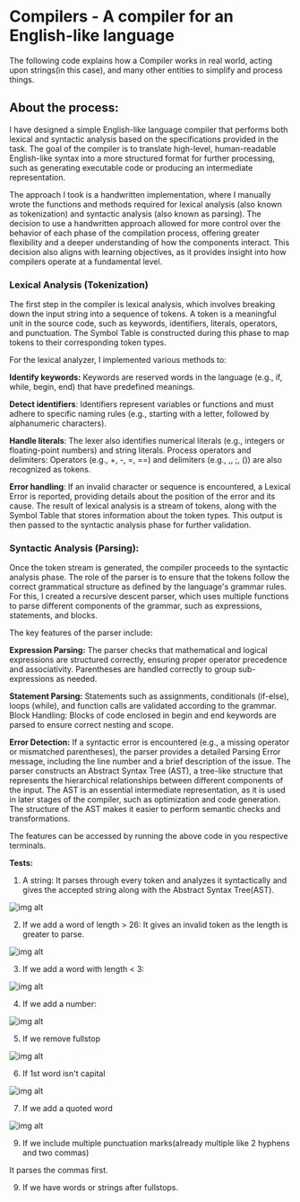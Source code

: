 
# Compilers - A compiler for an English-like language

The following code explains how a Compiler works in real world, acting upon strings(in this case), and many other entities to simplify and process things.

## About the process:

I have designed a simple English-like language compiler that performs both lexical and syntactic analysis based on the specifications provided in the task. The goal of the compiler is to translate high-level, human-readable English-like syntax into a more structured format for further processing, such as generating executable code or producing an intermediate representation.

The approach I took is a handwritten implementation, where I manually wrote the functions and methods required for lexical analysis (also known as tokenization) and syntactic analysis (also known as parsing). The decision to use a handwritten approach allowed for more control over the behavior of each phase of the compilation process, offering greater flexibility and a deeper understanding of how the components interact. This decision also aligns with learning objectives, as it provides insight into how compilers operate at a fundamental level.

### Lexical Analysis (Tokenization)
The first step in the compiler is lexical analysis, which involves breaking down the input string into a sequence of tokens. A token is a meaningful unit in the source code, such as keywords, identifiers, literals, operators, and punctuation. The Symbol Table is constructed during this phase to map tokens to their corresponding token types.

For the lexical analyzer, I implemented various methods to:

**Identify keywords:** Keywords are reserved words in the language (e.g., if, while, begin, end) that have predefined meanings.

**Detect identifiers**: Identifiers represent variables or functions and must adhere to specific naming rules (e.g., starting with a letter, followed by alphanumeric characters).

**Handle literals**: The lexer also identifies numerical literals (e.g., integers or floating-point numbers) and string literals.
Process operators and delimiters: Operators (e.g., +, -, =, ==) and delimiters (e.g., ,, ;, ()) are also recognized as tokens.

**Error handling**: If an invalid character or sequence is encountered, a Lexical Error is reported, providing details about the position of the error and its cause.
The result of lexical analysis is a stream of tokens, along with the Symbol Table that stores information about the token types. This output is then passed to the syntactic analysis phase for further validation.

### Syntactic Analysis (Parsing):
Once the token stream is generated, the compiler proceeds to the syntactic analysis phase. The role of the parser is to ensure that the tokens follow the correct grammatical structure as defined by the language's grammar rules. For this, I created a recursive descent parser, which uses multiple functions to parse different components of the grammar, such as expressions, statements, and blocks.

The key features of the parser include:

**Expression Parsing:** The parser checks that mathematical and logical expressions are structured correctly, ensuring proper operator precedence and associativity. Parentheses are handled correctly to group sub-expressions as needed.

**Statement Parsing:** Statements such as assignments, conditionals (if-else), loops (while), and function calls are validated according to the grammar.
Block Handling: Blocks of code enclosed in begin and end keywords are parsed to ensure correct nesting and scope.

**Error Detection:** If a syntactic error is encountered (e.g., a missing operator or mismatched parentheses), the parser provides a detailed Parsing Error message, including the line number and a brief description of the issue.
The parser constructs an Abstract Syntax Tree (AST), a tree-like structure that represents the hierarchical relationships between different components of the input. The AST is an essential intermediate representation, as it is used in later stages of the compiler, such as optimization and code generation. The structure of the AST makes it easier to perform semantic checks and transformations.

The features can be accessed by running the above code in you respective terminals.

**Tests:**
1. A string:
 It parses through every token and analyzes it syntactically and gives the accepted string along with the Abstract Syntax Tree(AST).

![img alt](https://github.com/amoghagain/Compilers/blob/cfb4bdb7c0da0a8093c763badff2ad180a25db70/comp1.PNG)

2. If we add a word of length > 26:
It gives an invalid token as the length is greater to parse.

![img alt](https://github.com/amoghagain/Compilers/blob/f407776c212af539263f3787b51da287e7c56c32/comp5.PNG)


3. If we add a word with length < 3:

![img alt](https://github.com/amoghagain/Compilers/blob/1a83c872430b329ef5df256a8516e87d2e7b6d3d/comp2.PNG)

4. If we add a number:

![img alt](https://github.com/amoghagain/Compilers/blob/c05d9616e2b4558213ec2fb82e9d452f9a5ecdbb/comp3.PNG)

5. If we remove fullstop

![img alt](https://github.com/amoghagain/Compilers/blob/fe4b8970ad76c007dfbf7a1314e6e19350273315/comp7.PNG)

6. If 1st word isn't capital

![img alt](https://github.com/amoghagain/Compilers/blob/7eabf8d862a22099ca43c566ccd597e9900fb8fc/comp6.PNG)

7. If we add a quoted word

![img alt](https://github.com/amoghagain/Compilers/blob/13ac9d4fa581fed5b917278c2f8b107b85e2de4e/comp4.PNG)

9. If we include multiple punctuation marks(already multiple like 2 hyphens and two commas)


It parses the commas first.

9. If we have words or strings after fullstops.
